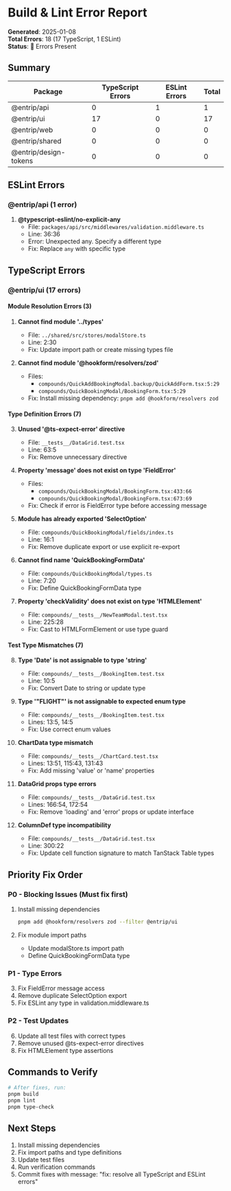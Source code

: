 # Build & Lint Error Report

**Generated**: 2025-01-08  
**Total Errors**: 18 (17 TypeScript, 1 ESLint)  
**Status**: 🔴 Errors Present

## Summary

| Package | TypeScript Errors | ESLint Errors | Total |
|---------|------------------|---------------|-------|
| @entrip/api | 0 | 1 | 1 |
| @entrip/ui | 17 | 0 | 17 |
| @entrip/web | 0 | 0 | 0 |
| @entrip/shared | 0 | 0 | 0 |
| @entrip/design-tokens | 0 | 0 | 0 |

## ESLint Errors

### @entrip/api (1 error)

1. **@typescript-eslint/no-explicit-any**
   - File: `packages/api/src/middlewares/validation.middleware.ts`
   - Line: 36:36
   - Error: Unexpected any. Specify a different type
   - Fix: Replace `any` with specific type

## TypeScript Errors

### @entrip/ui (17 errors)

#### Module Resolution Errors (3)

1. **Cannot find module '../types'**
   - File: `../shared/src/stores/modalStore.ts`
   - Line: 2:30
   - Fix: Update import path or create missing types file

2. **Cannot find module '@hookform/resolvers/zod'**
   - Files: 
     - `compounds/QuickAddBookingModal.backup/QuickAddForm.tsx:5:29`
     - `compounds/QuickBookingModal/BookingForm.tsx:5:29`
   - Fix: Install missing dependency: `pnpm add @hookform/resolvers zod`

#### Type Definition Errors (7)

3. **Unused '@ts-expect-error' directive**
   - File: `__tests__/DataGrid.test.tsx`
   - Line: 63:5
   - Fix: Remove unnecessary directive

4. **Property 'message' does not exist on type 'FieldError'**
   - Files:
     - `compounds/QuickBookingModal/BookingForm.tsx:433:66`
     - `compounds/QuickBookingModal/BookingForm.tsx:673:69`
   - Fix: Check if error is FieldError type before accessing message

5. **Module has already exported 'SelectOption'**
   - File: `compounds/QuickBookingModal/fields/index.ts`
   - Line: 16:1
   - Fix: Remove duplicate export or use explicit re-export

6. **Cannot find name 'QuickBookingFormData'**
   - File: `compounds/QuickBookingModal/types.ts`
   - Line: 7:20
   - Fix: Define QuickBookingFormData type

7. **Property 'checkValidity' does not exist on type 'HTMLElement'**
   - File: `compounds/__tests__/NewTeamModal.test.tsx`
   - Line: 225:28
   - Fix: Cast to HTMLFormElement or use type guard

#### Test Type Mismatches (7)

8. **Type 'Date' is not assignable to type 'string'**
   - File: `compounds/__tests__/BookingItem.test.tsx`
   - Line: 10:5
   - Fix: Convert Date to string or update type

9. **Type '"FLIGHT"' is not assignable to expected enum type**
   - File: `compounds/__tests__/BookingItem.test.tsx`
   - Lines: 13:5, 14:5
   - Fix: Use correct enum values

10. **ChartData type mismatch**
    - File: `compounds/__tests__/ChartCard.test.tsx`
    - Lines: 13:51, 115:43, 131:43
    - Fix: Add missing 'value' or 'name' properties

11. **DataGrid props type errors**
    - File: `compounds/__tests__/DataGrid.test.tsx`
    - Lines: 166:54, 172:54
    - Fix: Remove 'loading' and 'error' props or update interface

12. **ColumnDef type incompatibility**
    - File: `compounds/__tests__/DataGrid.test.tsx`
    - Line: 300:22
    - Fix: Update cell function signature to match TanStack Table types

## Priority Fix Order

### P0 - Blocking Issues (Must fix first)
1. Install missing dependencies
   ```bash
   pnpm add @hookform/resolvers zod --filter @entrip/ui
   ```

2. Fix module import paths
   - Update modalStore.ts import path
   - Define QuickBookingFormData type

### P1 - Type Errors
3. Fix FieldError message access
4. Remove duplicate SelectOption export
5. Fix ESLint any type in validation.middleware.ts

### P2 - Test Updates
6. Update all test files with correct types
7. Remove unused @ts-expect-error directives
8. Fix HTMLElement type assertions

## Commands to Verify

```bash
# After fixes, run:
pnpm build
pnpm lint
pnpm type-check
```

## Next Steps

1. Install missing dependencies
2. Fix import paths and type definitions
3. Update test files
4. Run verification commands
5. Commit fixes with message: "fix: resolve all TypeScript and ESLint errors"